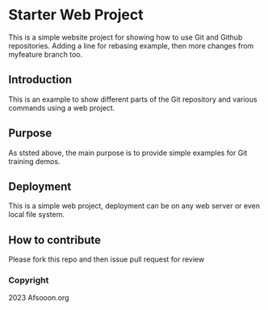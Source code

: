 # Starter Web Project

This is a simple website project for showing how to use Git and Github repositories. Adding a line for rebasing example, then more changes from myfeature branch too.

## Introduction

This is an example to show different parts of the Git repository and various commands using a web project.

## Purpose

As ststed above, the main purpose is to provide simple examples for Git training demos.

## Deployment

This is a simple web project, deployment can be on any web server or even local file system.

## How to contribute

Please fork this repo and then issue pull request for review

### Copyright
2023 Afsooon.org